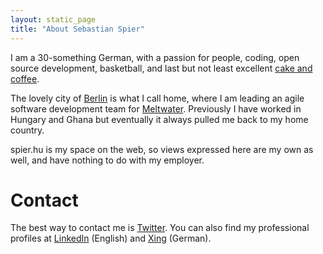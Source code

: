 ```yaml
---
layout: static_page
title: "About Sebastian Spier"
---
```


I am a 30-something German, with a passion for people, coding, open source development, basketball, and last but not least excellent [cake and coffee][]. 

The lovely city of [Berlin][] is what I call home, where I am leading an agile software development team for [Meltwater][meltwater]. Previously I have worked in Hungary and Ghana but eventually it always pulled me back to my home country.

spier.hu is my space on the web, so views expressed here are my own as well, and have nothing to do with my employer.

# Contact

The best way to contact me is [Twitter][]. You can also find my professional profiles at [LinkedIn][] (English) and [Xing][] (German).


[Twitter]: http://twitter.com/sebastianspier
[meltwater]: http://www.meltwater.com
[Budapest]: http://maps.google.com/maps?q=Budapest&hl=en&sll=37.0625,-95.677068&sspn=56.112526,105.996094&t=h&z=11
[Berlin]: http://en.wikipedia.org/wiki/Berlin
[Meltwater Press]: http://www.meltwater.com/products/meltwater-press/

[Xing]: https://www.xing.com/profile/Sebastian_Spier
[LinkedIn]: http://www.linkedin.com/in/sebastianspier

[cake and coffee]: http://www.germany.info/Vertretung/usa/en/04__W__t__G/01/11__Kaffee__Kuchen/11__Kaffee__Kuchen__S.html
